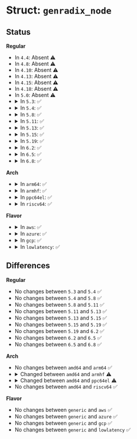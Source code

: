 # Struct: <code>genradix_node</code>

## Status
<b>Regular</b>
<ul>
<li>
In <code>4.4</code>: Absent ⚠️
</li>
<li>
In <code>4.8</code>: Absent ⚠️
</li>
<li>
In <code>4.10</code>: Absent ⚠️
</li>
<li>
In <code>4.13</code>: Absent ⚠️
</li>
<li>
In <code>4.15</code>: Absent ⚠️
</li>
<li>
In <code>4.18</code>: Absent ⚠️
</li>
<li>
In <code>5.0</code>: Absent ⚠️
</li>
<li>
<details>
<summary>In <code>5.3</code>: ✅</summary>

```c
struct genradix_node {
    struct genradix_node * children[512];
    u8 data[4096];
};
```
</details>
</li>
<li>
<details>
<summary>In <code>5.4</code>: ✅</summary>

```c
struct genradix_node {
    struct genradix_node * children[512];
    u8 data[4096];
};
```
</details>
</li>
<li>
<details>
<summary>In <code>5.8</code>: ✅</summary>

```c
struct genradix_node {
    struct genradix_node * children[512];
    u8 data[4096];
};
```
</details>
</li>
<li>
<details>
<summary>In <code>5.11</code>: ✅</summary>

```c
struct genradix_node {
    struct genradix_node * children[512];
    u8 data[4096];
};
```
</details>
</li>
<li>
<details>
<summary>In <code>5.13</code>: ✅</summary>

```c
struct genradix_node {
    struct genradix_node * children[512];
    u8 data[4096];
};
```
</details>
</li>
<li>
<details>
<summary>In <code>5.15</code>: ✅</summary>

```c
struct genradix_node {
    struct genradix_node * children[512];
    u8 data[4096];
};
```
</details>
</li>
<li>
<details>
<summary>In <code>5.19</code>: ✅</summary>

```c
struct genradix_node {
    struct genradix_node * children[512];
    u8 data[4096];
};
```
</details>
</li>
<li>
<details>
<summary>In <code>6.2</code>: ✅</summary>

```c
struct genradix_node {
    struct genradix_node * children[512];
    u8 data[4096];
};
```
</details>
</li>
<li>
<details>
<summary>In <code>6.5</code>: ✅</summary>

```c
struct genradix_node {
    struct genradix_node * children[512];
    u8 data[4096];
};
```
</details>
</li>
<li>
<details>
<summary>In <code>6.8</code>: ✅</summary>

```c
struct genradix_node {
    struct genradix_node * children[512];
    u8 data[4096];
};
```
</details>
</li>
</ul>
<b>Arch</b>
<ul>
<li>
<details>
<summary>In <code>arm64</code>: ✅</summary>

```c
struct genradix_node {
    struct genradix_node * children[512];
    u8 data[4096];
};
```
</details>
</li>
<li>
<details>
<summary>In <code>armhf</code>: ✅</summary>

```c
struct genradix_node {
    struct genradix_node * children[1024];
    u8 data[4096];
};
```
</details>
</li>
<li>
<details>
<summary>In <code>ppc64el</code>: ✅</summary>

```c
struct genradix_node {
    struct genradix_node * children[8192];
    u8 data[65536];
};
```
</details>
</li>
<li>
<details>
<summary>In <code>riscv64</code>: ✅</summary>

```c
struct genradix_node {
    struct genradix_node * children[512];
    u8 data[4096];
};
```
</details>
</li>
</ul>
<b>Flavor</b>
<ul>
<li>
<details>
<summary>In <code>aws</code>: ✅</summary>

```c
struct genradix_node {
    struct genradix_node * children[512];
    u8 data[4096];
};
```
</details>
</li>
<li>
<details>
<summary>In <code>azure</code>: ✅</summary>

```c
struct genradix_node {
    struct genradix_node * children[512];
    u8 data[4096];
};
```
</details>
</li>
<li>
<details>
<summary>In <code>gcp</code>: ✅</summary>

```c
struct genradix_node {
    struct genradix_node * children[512];
    u8 data[4096];
};
```
</details>
</li>
<li>
<details>
<summary>In <code>lowlatency</code>: ✅</summary>

```c
struct genradix_node {
    struct genradix_node * children[512];
    u8 data[4096];
};
```
</details>
</li>
</ul>

## Differences
<b>Regular</b>
<ul>
<li>
No changes between <code>5.3</code> and <code>5.4</code> ✅
</li>
<li>
No changes between <code>5.4</code> and <code>5.8</code> ✅
</li>
<li>
No changes between <code>5.8</code> and <code>5.11</code> ✅
</li>
<li>
No changes between <code>5.11</code> and <code>5.13</code> ✅
</li>
<li>
No changes between <code>5.13</code> and <code>5.15</code> ✅
</li>
<li>
No changes between <code>5.15</code> and <code>5.19</code> ✅
</li>
<li>
No changes between <code>5.19</code> and <code>6.2</code> ✅
</li>
<li>
No changes between <code>6.2</code> and <code>6.5</code> ✅
</li>
<li>
No changes between <code>6.5</code> and <code>6.8</code> ✅
</li>
</ul>
<b>Arch</b>
<ul>
<li>
No changes between <code>amd64</code> and <code>arm64</code> ✅
</li>
<li>
<details>
<summary>Changed between <code>amd64</code> and <code>armhf</code> ⚠️</summary>
<ul>
<li>
<b>Field type changed. </b>
<code>struct genradix_node * children[512]</code> ➡️ <code>struct genradix_node * children[1024]</code>
</li>
</ul>
</details>
</li>
<li>
<details>
<summary>Changed between <code>amd64</code> and <code>ppc64el</code> ⚠️</summary>
<ul>
<li>
<b>Field type changed. </b>
<code>struct genradix_node * children[512]</code> ➡️ <code>struct genradix_node * children[8192]</code>
</li>
<li>
<b>Field type changed. </b>
<code>u8 data[4096]</code> ➡️ <code>u8 data[65536]</code>
</li>
</ul>
</details>
</li>
<li>
No changes between <code>amd64</code> and <code>riscv64</code> ✅
</li>
</ul>
<b>Flavor</b>
<ul>
<li>
No changes between <code>generic</code> and <code>aws</code> ✅
</li>
<li>
No changes between <code>generic</code> and <code>azure</code> ✅
</li>
<li>
No changes between <code>generic</code> and <code>gcp</code> ✅
</li>
<li>
No changes between <code>generic</code> and <code>lowlatency</code> ✅
</li>
</ul>
